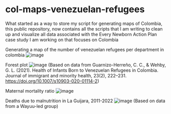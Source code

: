 # col-maps-venezuelan-refugees
What started as a way to store my script for generating maps of Colombia, this public repository, now contains all the scripts that I am writing to clean up and visualize all data associated with the Every Newborn Action Plan case study I am working on that focuses on Colombia

Generating a map of the number of venezuelan refugees per department in colombia
![image](https://user-images.githubusercontent.com/118022511/216467485-bb1b9861-c0fa-4eaf-824e-4907ddc1ef20.png)


Forest plot
![image](https://user-images.githubusercontent.com/118022511/216488520-b9695337-ee9f-4ce5-94e5-3eac231f462a.png)
(Based on data from Guarnizo-Herreño, C. C., & Wehby, G. L. (2021). Health of Infants Born to Venezuelan Refugees in Colombia. Journal of immigrant and minority health, 23(2), 222–231. https://doi.org/10.1007/s10903-020-01114-2)

Maternal mortality ratio
![image](https://user-images.githubusercontent.com/118022511/216519111-4827e056-9c22-489e-b1aa-10b63a9d3655.png)

Deaths due to malnutrition in La Guijara, 2011-2022
![image](https://user-images.githubusercontent.com/118022511/216727487-19c66047-71ec-41d0-9241-925466b8b5c4.png)
(Based on data from a Wayuu-led group)

